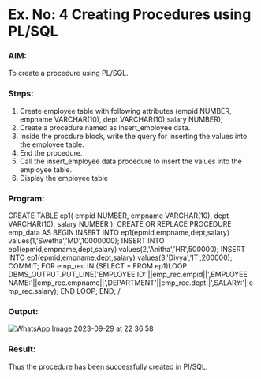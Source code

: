 # Ex. No: 4 Creating Procedures using PL/SQL

### AIM: 

To create a procedure using PL/SQL.

### Steps:
1. Create employee table with following attributes (empid NUMBER, empname VARCHAR(10), dept VARCHAR(10),salary NUMBER);
2. Create a procedure named as insert_employee data.
3. Inside the procdure block, write the query for inserting the values into the employee table.
4. End the procedure.
5. Call the insert_employee data procedure to insert the values into the employee table.
6. Display the employee table

### Program:

CREATE TABLE ep1(
       empid NUMBER,
       empname VARCHAR(10),
       dept VARCHAR(10),
       salary NUMBER
       );
       CREATE OR REPLACE PROCEDURE emp_data AS BEGIN
       INSERT INTO ep1(epmid,empname,dept,salary)
       values(1,'Swetha','MD',10000000);
       INSERT INTO ep1(epmid,empname,dept,salary)
       values(2,'Anitha','HR',500000);
       INSERT INTO ep1(epmid,empname,dept,salary)
       values(3,'Divya','IT',200000);
       COMMIT;
       FOR emp_rec IN (SELECT * FROM ep1)LOOP
       DBMS_OUTPUT.PUT_LINE('EMPLOYEE ID:'||emp_rec.empid||',EMPLOYEE NAME:'||emp_rec.empname||',DEPARTMENT'||emp_rec.dept||',SALARY:'||emp_rec.salary);
       END LOOP;
       END;
       /

### Output:

![WhatsApp Image 2023-09-29 at 22 36 58](https://github.com/niraunjana/Ex-No-4-Creating-Procedures-using-PL-SQL/assets/119395610/279cbfc2-e484-4901-b39f-0eb0db4f0189)


### Result:

Thus the procedure has been successfully created in PI/SQL.

